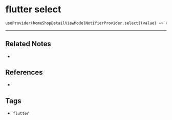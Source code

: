# flutter select
```dart
useProvider(homeShopDetailViewModelNotifierProvider.select((value) => value.foodTruckShopResponse.result));
```

---
## Related Notes
- 

## References
- 

## Tags
- `flutter` 
